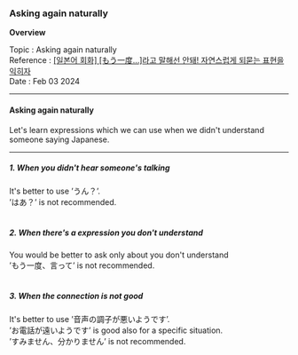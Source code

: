### Asking again naturally

**Overview**

Topic : Asking again naturally<br>
Reference : [[일본어 회화] [もう一度…]라고 말해선 안돼! 자연스럽게 되묻는 표현을 익히자](https://youtu.be/b-x_EIPVhJE?si=6q0SEeu_ywcrU7jr)<br>
Date : Feb 03 2024<br>

---

#### Asking again naturally

Let's learn expressions which we can use when we didn't understand someone saying Japanese.<br>

---

##### 1. When you didn't hear someone's talking

It's better to use ’うん？’.<br>
’はあ？’ is not recommended.<br><br>

##### 2. When there's a expression you don't understand

You would be better to ask only about you don't understand<br>
’もう一度、言って’ is not recommended.<br><br>

##### 3. When the connection is not good

It's better to use ’音声の調子が悪いようです’.<br>
’お電話が遠いようです’ is good also for a specific situation.<br>
’すみません、分かりません’ is not recommended.
